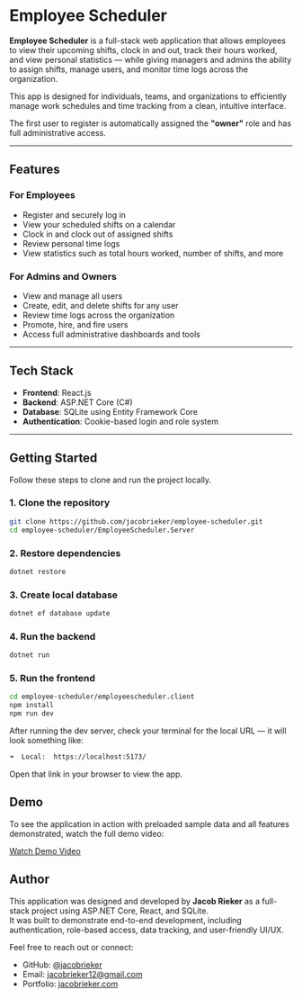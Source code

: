 # Employee Scheduler

**Employee Scheduler** is a full-stack web application that allows employees to view their upcoming shifts, clock in and out, track their hours worked, and view personal statistics — while giving managers and admins the ability to assign shifts, manage users, and monitor time logs across the organization.

This app is designed for individuals, teams, and organizations to efficiently manage work schedules and time tracking from a clean, intuitive interface.

The first user to register is automatically assigned the **"owner"** role and has full administrative access.

---

## Features

### For Employees
- Register and securely log in
- View your scheduled shifts on a calendar
- Clock in and clock out of assigned shifts
- Review personal time logs
- View statistics such as total hours worked, number of shifts, and more

### For Admins and Owners
- View and manage all users
- Create, edit, and delete shifts for any user
- Review time logs across the organization
- Promote, hire, and fire users
- Access full administrative dashboards and tools

---

## Tech Stack

- **Frontend**: React.js
- **Backend**: ASP.NET Core (C#)
- **Database**: SQLite using Entity Framework Core
- **Authentication**: Cookie-based login and role system

---

## Getting Started

Follow these steps to clone and run the project locally.

### 1. Clone the repository

```bash
git clone https://github.com/jacobrieker/employee-scheduler.git
cd employee-scheduler/EmployeeScheduler.Server
```

### 2. Restore dependencies
```bash
dotnet restore
```

### 3. Create local database
```bash
dotnet ef database update
```

### 4. Run the backend
```bash
dotnet run
```

### 5. Run the frontend
```bash
cd employee-scheduler/employeescheduler.client
npm install
npm run dev
```

After running the dev server, check your terminal for the local URL — it will look something like:
```bash
➜  Local:  https://localhost:5173/
```
Open that link in your browser to view the app.

## Demo

To see the application in action with preloaded sample data and all features demonstrated, watch the full demo video:

[Watch Demo Video](https://youtu.be/your-demo-link)

## Author

This application was designed and developed by **Jacob Rieker** as a full-stack project using ASP.NET Core, React, and SQLite.  
It was built to demonstrate end-to-end development, including authentication, role-based access, data tracking, and user-friendly UI/UX.

Feel free to reach out or connect:

- GitHub: [@jacobrieker](https://github.com/jacobrieker)
- Email: jacobrieker12@gmail.com
- Portfolio: [jacobrieker.com](https://jacobrieker.com)

